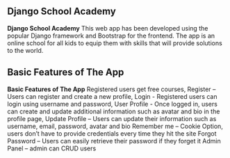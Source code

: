 ## Django School Academy

**Django School Academy**
This web app has been developed using the popular Django framework and Bootstrap for the frontend. The app is an online school for all kids to equip them with skills that will provide solutions to the world.

## Basic Features of The App

**Basic Features of The App**
Registered users get free courses,
Register – Users can register and create a new profile,
Login - Registered users can login using username and password,
User Profile - Once logged in, users can create and update additional information such as avatar and bio in the profile page,
Update Profile – Users can update their information such as username, email, password, avatar and bio
Remember me – Cookie Option, users don’t have to provide credentials every time they hit the site
Forgot Password – Users can easily retrieve their password if they forget it
Admin Panel – admin can CRUD users
